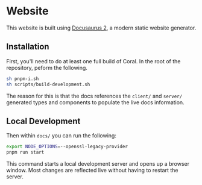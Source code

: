 # Website

This website is built using [Docusaurus 2](https://docusaurus.io/), a modern static website generator.

## Installation

First, you'll need to do at least one full build of Coral. In the root of the repository, peform the following.

```bash
sh pnpm-i.sh
sh scripts/build-development.sh
```

The reason for this is that the docs references the `client/` and `server/` generated types and components to populate the live docs information.

## Local Development

Then within `docs/` you can run the following:

```bash
export NODE_OPTIONS=--openssl-legacy-provider
pnpm run start
```

This command starts a local development server and opens up a browser window. Most changes are reflected live without having to restart the server.

